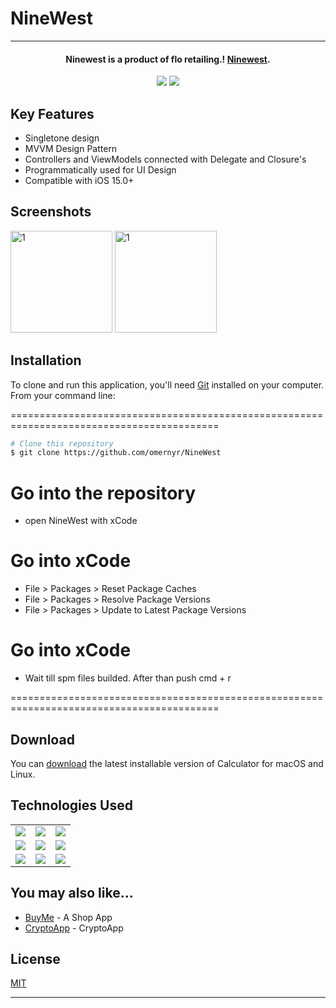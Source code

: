# NineWest

<hr>
<h4 align="center"> Ninewest is a product of flo retailing.! <a href="https://github.com/omernyr/Sethub-origin" target="_blank">Ninewest</a>.</h4>

<p align="center">
  <img src="https://img.shields.io/github/commit-activity/y/omernyr/NineWest">
  <img src="https://img.shields.io/github/license/omernyr/NineWest">
</p>

## Key Features


* Singletone design
* MVVM Design Pattern
* Controllers and ViewModels connected with Delegate and Closure's
* Programmatically used for UI Design
* Compatible with iOS 15.0+

 
## Screenshots

<img width="163" alt="1" src="https://github.com/omernyr/NineWest/assets/89137487/2dbec330-fb13-4ef8-943d-389a1bd8ea99"> <img width="163" alt="1" src="https://github.com/omernyr/NineWest/assets/89137487/9714f4bc-c567-4d72-a9ba-58174c22ee7d"> 

## Installation

To clone and run this application, you'll need [Git](https://git-scm.com) installed on your computer. From your command line:

==========================================================================================
 ```bash
 # Clone this repository
 $ git clone https://github.com/omernyr/NineWest
 ```
 # Go into the repository
 - open NineWest with xCode
 
 # Go into xCode
 - File > Packages > Reset Package Caches
 - File > Packages > Resolve Package Versions
 - File > Packages > Update to Latest Package Versions
 
 # Go into xCode
 - Wait till spm files builded. After than push cmd + r
 
==========================================================================================


## Download

You can [download](https://github.com/omernyr/Sethub-origin) the latest installable version of Calculator for macOS and Linux.

## Technologies Used

<table style"float:right;">
  <tr>
    <td><img src="https://img.shields.io/badge/Swift-FA7343?style=for-the-badge&logo=swift&logoColor=white"/></td>
    <td><img src="https://img.shields.io/badge/Xcode-007ACC?style=for-the-badge&logo=Xcode&logoColor=white"></td>
    <td><img src="https://img.shields.io/badge/UIKit-043b5c?style=for-the-badge&logo=swift&logoColor=white"></td>
  </tr>
  <tr>
    <td><img src="https://img.shields.io/badge/GitHub-100000?style=for-the-badge&logo=github&logoColor=white"/></td>
    <td><img src="https://img.shields.io/badge/GIT-E44C30?style=for-the-badge&logo=git&logoColor=white"/></td>
    <td><img src="https://img.shields.io/badge/firebase-ffca28?style=for-the-badge&logo=firebase&logoColor=red"/></td>
  </tr>
  <tr>
    <td><img src="https://img.shields.io/badge/IQKeyboardManager-298D46?style=for-the-badge&logoColor=white"/></td>
    <td><img src="https://img.shields.io/badge/moya-cf2f74?style=for-the-badge&logoColor=red"/></td>
    <td><img src="https://img.shields.io/badge/KingFisher-5091CD?style=for-the-badge&&logoColor=white"/></td>
  </tr>
</table>

## You may also like...

- [BuyMe](https://github.com/omernyr/BuyMe) - A Shop App
- [CryptoApp](https://github.com/omernyr/CryptoApp) - CryptoApp

## License

[MIT](https://choosealicense.com/licenses/mit)

---
